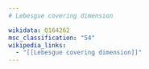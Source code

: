 ```yaml
---
# Lebesgue covering dimension

wikidata: Q164262
msc_classification: "54"
wikipedia_links:
  - "[[Lebesgue covering dimension]]"
---
```


